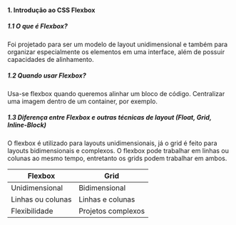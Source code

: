 #### **1. Introdução ao CSS Flexbox**

##### **1.1 O que é Flexbox?**
Foi projetado para ser um modelo de layout unidimensional e também para organizar especialmente os elementos em uma interface, além de possuir capacidades de alinhamento.

##### **1.2 Quando usar Flexbox?**
Usa-se flexbox quando queremos alinhar um bloco de código. Centralizar uma imagem dentro de um container, por exemplo.

##### **1.3 Diferença entre Flexbox e outras técnicas de layout (Float, Grid, Inline-Block)**
O flexbox é utilizado para layouts unidimensionais, já o grid é feito para layouts bidimensionais e complexos. O flexbox pode trabalhar em linhas ou colunas ao mesmo tempo, entretanto os grids podem trabalhar em ambos.

| Flexbox | Grid |
|---------|------|
| Unidimensional | Bidimensional |
| Linhas ou colunas | Linhas e colunas |
| Flexibilidade | Projetos complexos |